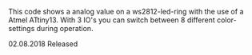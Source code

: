 This code shows a analog value on a ws2812-led-ring with the use of a Atmel ATtiny13.
With 3 IO's you can switch between 8 different color-settings during operation.


02.08.2018
Released
